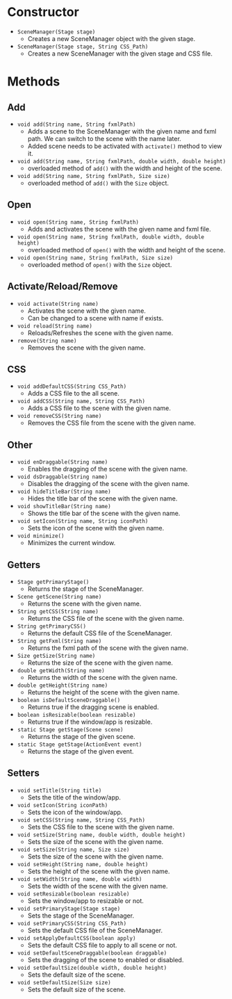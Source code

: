 # Constructor

- `SceneManager(Stage stage)`
  - Creates a new SceneManager object with the given stage.
- `SceneManager(Stage stage, String CSS_Path)`
  - Creates a new SceneManager with the given stage and CSS file.

# Methods

## Add

- `void add(String name, String fxmlPath)`
  - Adds a scene to the SceneManager with the given name and fxml path. We can switch to the scene with the name later.
  - Added scene needs to be activated with `activate()` method to view it.
- `void add(String name, String fxmlPath, double width, double height)`
  - overloaded method of `add()` with the width and height of the scene.
- `void add(String name, String fxmlPath, Size size)`
  - overloaded method of `add()` with the `Size` object.

## Open

- `void open(String name, String fxmlPath)`
  - Adds and activates the scene with the given name and fxml file.
- `void open(String name, String fxmlPath, double width, double height)`
  - overloaded method of `open()` with the width and height of the scene.
- `void open(String name, String fxmlPath, Size size)`
  - overloaded method of `open()` with the `Size` object.

## Activate/Reload/Remove

- `void activate(String name)`
  - Activates the scene with the given name.
  - Can be changed to a scene with name if exists.
- `void reload(String name)`
  - Reloads/Refreshes the scene with the given name.
- `remove(String name)`
  - Removes the scene with the given name.

## CSS

- `void addDefaultCSS(String CSS_Path)`
  - Adds a CSS file to the all scene.
- `void addCSS(String name, String CSS_Path)`
  - Adds a CSS file to the scene with the given name.
- `void removeCSS(String name)`
  - Removes the CSS file from the scene with the given name.

## Other

- `void enDraggable(String name)`
  - Enables the dragging of the scene with the given name.
- `void dsDraggable(String name)`
  - Disables the dragging of the scene with the given name.
- `void hideTitleBar(String name)`
  - Hides the title bar of the scene with the given name.
- `void showTitleBar(String name)`
  - Shows the title bar of the scene with the given name.
- `void setIcon(String name, String iconPath)`
  - Sets the icon of the scene with the given name.
- `void minimize()`
  - Minimizes the current window.

## Getters

- `Stage getPrimaryStage()`
  - Returns the stage of the SceneManager.
- `Scene getScene(String name)`
  - Returns the scene with the given name.
- `String getCSS(String name)`
  - Returns the CSS file of the scene with the given name.
- `String getPrimaryCSS()`
  - Returns the default CSS file of the SceneManager.
- `String getFxml(String name)`
  - Returns the fxml path of the scene with the given name.
- `Size getSize(String name)`
  - Returns the size of the scene with the given name.
- `double getWidth(String name)`
  - Returns the width of the scene with the given name.
- `double getHeight(String name)`
  - Returns the height of the scene with the given name.
- `boolean isDefaultSceneDraggable()`
  - Returns true if the dragging scene is enabled.
- `boolean isResizable(boolean resizable)`
  - Returns true if the window/app is resizable.
- `static Stage getStage(Scene scene)`
  - Returns the stage of the given scene.
- `static Stage getStage(ActionEvent event)`
  - Returns the stage of the given event.

## Setters

- `void setTitle(String title)`
  - Sets the title of the window/app.
- `void setIcon(String iconPath)`
  - Sets the icon of the window/app.
- `void setCSS(String name, String CSS_Path)`
  - Sets the CSS file to the scene with the given name.
- `void setSize(String name, double width, double height)`
  - Sets the size of the scene with the given name.
- `void setSize(String name, Size size)`
  - Sets the size of the scene with the given name.
- `void setHeight(String name, double height)`
  - Sets the height of the scene with the given name.
- `void setWidth(String name, double width)`
  - Sets the width of the scene with the given name.
- `void setResizable(boolean resizable)`
  - Sets the window/app to resizable or not.
- `void setPrimaryStage(Stage stage)`
  - Sets the stage of the SceneManager.
- `void setPrimaryCSS(String CSS_Path)`
  - Sets the default CSS file of the SceneManager.
  <!-- - `void setFxml(String name, String fxmlPath)`
  - Sets the fxml path of the scene with the given name. -->
- `void setApplyDefaultCSS(boolean apply)`
  - Sets the default CSS file to apply to all scene or not.
- `void setDefaultSceneDraggable(boolean draggable)`
  - Sets the dragging of the scene to enabled or disabled.
- `void setDefaultSize(double width, double height)`
  - Sets the default size of the scene.
- `void setDefaultSize(Size size)`
  - Sets the default size of the scene.
